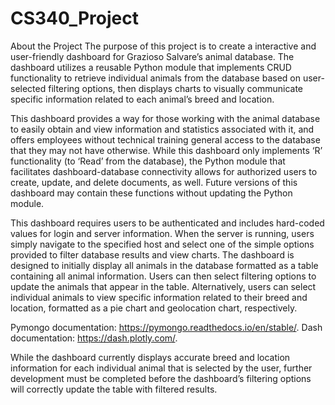 # CS340_Project


About the Project
The purpose of this project is to create a interactive and user-friendly dashboard for Grazioso Salvare’s animal database. The dashboard utilizes a reusable Python module that implements CRUD functionality to retrieve individual animals from the database based on user-selected filtering options, then displays charts to visually communicate specific information related to each animal’s breed and location.

This dashboard provides a way for those working with the animal database to easily obtain and view information and statistics associated with it, and offers employees without technical training general access to the database that they may not have otherwise. While this dashboard only implements ‘R’ functionality (to ‘Read’ from the database), the Python module that facilitates dashboard-database connectivity allows for authorized users to create, update, and delete documents, as well. Future versions of this dashboard may contain these functions without updating the Python module.

This dashboard requires users to be authenticated and includes hard-coded values for login and server information. When the server is running, users simply navigate to the specified host and select one of the simple options provided to filter database results and view charts. The dashboard is designed to initially display all animals in the database formatted as a table containing all animal information. Users can then select filtering options to update the animals that appear in the table. Alternatively, users can select individual animals to view specific information related to their breed and location, formatted as a pie chart and geolocation chart, respectively.

Pymongo documentation: https://pymongo.readthedocs.io/en/stable/.
Dash documentation: https://dash.plotly.com/.

While the dashboard currently displays accurate breed and location information for each individual animal that is selected by the user, further development must be completed before the dashboard’s filtering options will correctly update the table with filtered results.
